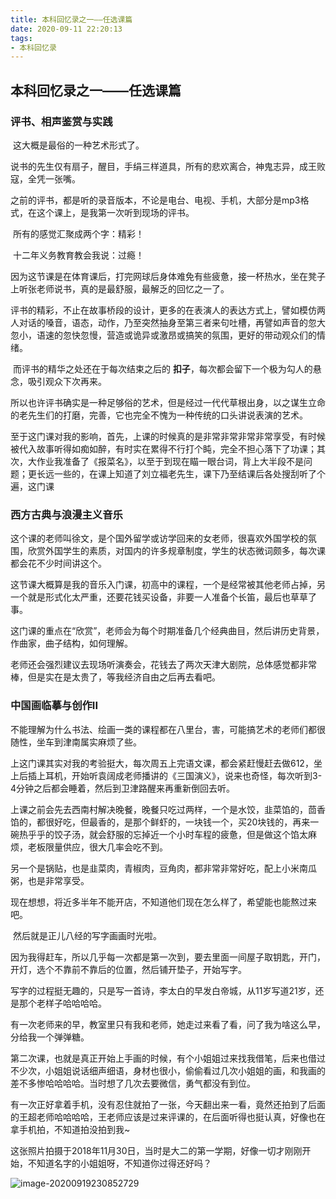 ```yaml
---
title: 本科回忆录之一——任选课篇
date: 2020-09-11 22:20:13
tags:
- 本科回忆录
---
```


## 本科回忆录之一——任选课篇

### 评书、相声鉴赏与实践

​	这大概是最俗的一种艺术形式了。

​	说书的先生仅有扇子，醒目，手绢三样道具，所有的悲欢离合，神鬼志异，成王败寇，全凭一张嘴。

​	之前的评书，都是听的录音版本，不论是电台、电视、手机，大部分是mp3格式，在这个课上，是我第一次听到现场的评书。

​	所有的感觉汇聚成两个字：精彩！

​	十二年义务教育教会我说：过瘾！

​	因为这节课是在体育课后，打完网球后身体难免有些疲惫，接一杯热水，坐在凳子上听张老师说书，真的是最舒服，最解乏的回忆之一了。

​	评书的精彩，不止在故事桥段的设计，更多的在表演人的表达方式上，譬如模仿两人对话的嗓音，语态，动作，乃至突然抽身至第三者来句吐槽，再譬如声音的忽大忽小，语速的忽快忽慢，营造或诡异或激昂或搞笑的氛围，更好的带动观众们的情绪。

​	而评书的精华之处还在于每次结束之后的 **扣子**，每次都会留下一个极为勾人的悬念，吸引观众下次再来。

​	所以也许评书确实是一种足够俗的艺术，但是经过一代代草根出身，以之谋生立命的老先生们的打磨，完善，它也完全不愧为一种传统的口头讲说表演的艺术。



​	至于这门课对我的影响，首先，上课的时候真的是非常非常非常非常享受，有时候被代入故事听得如痴如醉，有时实在累得不行打个盹，完全不担心落下了功课；其次，大作业我准备了《报菜名》，以至于到现在瞄一眼台词，背上大半段不是问题；更长远一些的，在课上知道了刘立福老先生，课下乃至结课后各处搜刮听了个遍，这门课

### 西方古典与浪漫主义音乐

​	这个课的老师叫徐文，是个国外留学或访学回来的女老师，很喜欢外国学校的氛围，欣赏外国学生的素质，对国内的许多规章制度，学生的状态微词颇多，每次课都会花不少时间讲这个。

​	这节课大概算是我的音乐入门课，初高中的课程，一个是经常被其他老师占掉，另一个就是形式化太严重，还要花钱买设备，非要一人准备个长笛，最后也草草了事。

​	这门课的重点在“欣赏”，老师会为每个时期准备几个经典曲目，然后讲历史背景，作曲家，曲子结构，如何理解。

​	老师还会强烈建议去现场听演奏会，花钱去了两次天津大剧院，总体感觉都非常棒，但是实在是太贵了，等我经济自由之后再去看吧。

### 中国画临摹与创作II

​	不能理解为什么书法、绘画一类的课程都在八里台，害，可能搞艺术的老师们都很随性，坐车到津南属实麻烦了些。

​	上这门课其实对我的考验挺大，每次周五上完语文课，都会紧赶慢赶去做612，坐上后插上耳机，开始听袁阔成老师播讲的《三国演义》，说来也奇怪，每次听到3-4分钟之后都会睡着，然后到卫津路醒来再重新倒回去听。

​	上课之前会先去西南村解决晚餐，晚餐只吃过两样，一个是水饺，韭菜馅的，茴香馅的，都很好吃，但最香的，是那个鲜虾的，一块钱一个，买20块钱的，再来一碗热乎乎的饺子汤，就会舒服的忘掉近一个小时车程的疲惫，但是做这个馅太麻烦，老板限量供应，很大几率会吃不到。

​	另一个是锅贴，也是韭菜肉，青椒肉，豆角肉，都非常非常好吃，配上小米南瓜粥，也是非常享受。

​	现在想想，将近多半年不能开店，不知道他们现在怎么样了，希望能也能熬过来吧。

​	然后就是正儿八经的写字画画时光啦。

​	因为我得赶车，所以几乎每一次都是第一次到，要去里面一间屋子取钥匙，开门，开灯，选个不靠前不靠后的位置，然后铺开垫子，开始写字。

​	写字的过程挺无趣的，只是写一首诗，李太白的早发白帝城，从11岁写道21岁，还是那个老样子哈哈哈哈。

​	有一次老师来的早，教室里只有我和老师，她走过来看了看，问了我为啥这么早，分给我一个弹弹糖。

​	第二次课，也就是真正开始上手画的时候，有个小姐姐过来找我借笔，后来也借过不少次，小姐姐说话细声细语，身材也很小，偷偷看过几次小姐姐的画，和我画的差不多惨哈哈哈哈。当时想了几次去要微信，勇气都没有到位。

​	有一次正好拿着手机，没有忍住就拍了一张，今天翻出来一看，竟然还拍到了后面的王超老师哈哈哈哈，王老师应该是过来评课的，在后面听得也挺认真，好像也在拿手机拍，不知道拍没拍到我~

​	这张照片拍摄于2018年11月30日，当时是大二的第一学期，好像一切才刚刚开始，不知道名字的小姐姐呀，不知道你过得还好吗？

![image-20200919230852729](https://i.loli.net/2020/09/19/bfR6MUPplCyWcXB.png)
